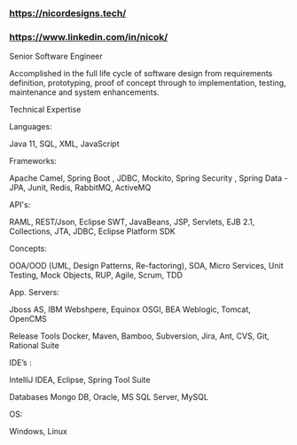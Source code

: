 ### https://nicordesigns.tech/
### https://www.linkedin.com/in/nicok/

Senior Software Engineer

Accomplished in the full life cycle of software design from requirements definition, prototyping, proof of concept through to implementation, testing, maintenance and system enhancements.

Technical Expertise

Languages: 

 Java 11, SQL, XML, JavaScript

Frameworks:

 Apache Camel, Spring Boot , JDBC, Mockito, Spring Security , Spring Data - JPA, Junit, Redis, RabbitMQ, ActiveMQ

API's:

 RAML, REST/Json, Eclipse SWT, JavaBeans, JSP, Servlets, EJB 2.1, Collections, JTA, JDBC, Eclipse Platform SDK

Concepts:

 OOA/OOD (UML, Design Patterns, Re-factoring), SOA, Micro Services, Unit Testing, Mock Objects, RUP, Agile, Scrum, TDD

App. Servers:

 Jboss AS, IBM Webshpere, Equinox OSGI, BEA Weblogic, Tomcat, OpenCMS

Release Tools Docker, Maven, Bamboo, Subversion, Jira, Ant, CVS, Git, Rational Suite

IDE’s :

IntelliJ IDEA, Eclipse, Spring Tool Suite

Databases Mongo DB, Oracle, MS SQL Server, MySQL

OS:

 Windows, Linux

